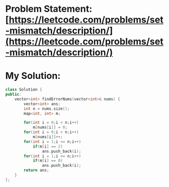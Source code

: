 # Problem Statement: [https://leetcode.com/problems/set-mismatch/description/](https://leetcode.com/problems/set-mismatch/description/)
# My Solution: 
```cpp
class Solution {
public:
    vector<int> findErrorNums(vector<int>& nums) {
        vector<int> ans;
        int n = nums.size();
        map<int, int> m;

        for(int i = 0;i < n;i++)
            m[nums[i]] = 0;
        for(int i = 0;i < n;i++)
            m[nums[i]]++;
        for(int i = 1;i <= n;i++)
            if(m[i] == 2)
                ans.push_back(i);
        for(int i = 1;i <= n;i++)
            if(m[i] == 0)
                ans.push_back(i);
        return ans;
    }
};
```
